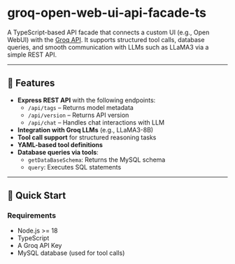 # groq-open-web-ui-api-facade-ts

A TypeScript-based API facade that connects a custom UI (e.g., Open WebUI) with the [Groq API](https://groq.com/). It supports structured tool calls, database queries, and smooth communication with LLMs such as LLaMA3 via a simple REST API.

---

## 🔧 Features

- **Express REST API** with the following endpoints:
  - `/api/tags` – Returns model metadata
  - `/api/version` – Returns API version
  - `/api/chat` – Handles chat interactions with LLM
- **Integration with Groq LLMs** (e.g., LLaMA3-8B)
- **Tool call support** for structured reasoning tasks
- **YAML-based tool definitions**
- **Database queries via tools**:
  - `getDataBaseSchema`: Returns the MySQL schema
  - `query`: Executes SQL statements

---

## 🚀 Quick Start

### Requirements

- Node.js >= 18
- TypeScript
- A Groq API Key
- MySQL database (used for tool calls)
